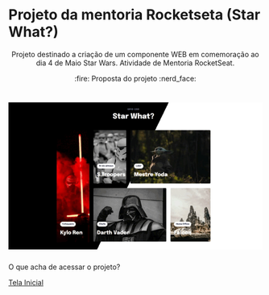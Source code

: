 # Projeto da mentoria Rocketseta (Star What?)
<p align="center"> Projeto destinado a criação de um componente WEB em comemoração ao dia 4 de Maio Star Wars. Atividade de Mentoria RocketSeat.
</p>

 <p align="center"> 
 :fire: Proposta do projeto :nerd_face:
</p>

 <h1 align="center"> 
  <img alt="shift_alt" title="#shift_alt" src="./img/star_what.gif" />
</h1>

<p>O que acha de acessar o projeto? </p> <a href="https://oscarlojr.github.io/second_mobile_project/" target="_blank">Tela Inicial</a>